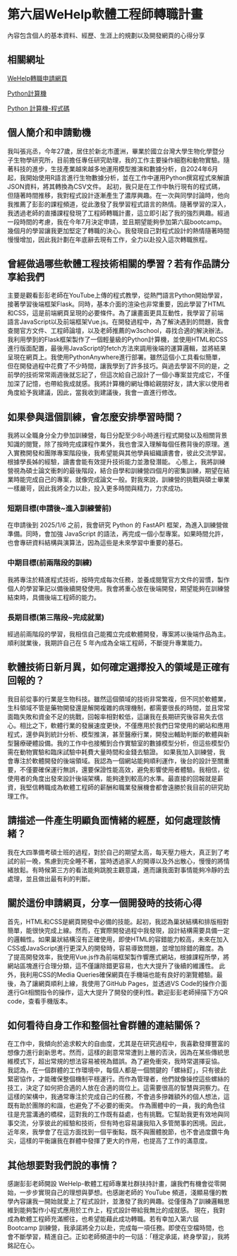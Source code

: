 # 第六屆WeHelp軟體工程師轉職計畫

內容包含個人的基本資料、經歷、生涯上的規劃以及開發網頁的心得分享

## 相關網址

[WeHelp轉職申請網頁](https://translation-regulator.github.io/6th_bootcamp/)  

[Python計算機](https://conan.pythonanywhere.com/)  

[Python 計算機-程式碼](https://github.com/Translation-regulator/Calculator)

## 個人簡介和申請動機

我叫張兆丞，今年27歲，居住於新北市蘆洲，畢業於國立台灣大學生物化學暨分子生物學研究所，目前擔任專任研究助理，我的工作主要操作細胞和動物實驗。隨著科技的進步，生技產業越來越多地運用模型推演和數據分析，自2024年6月起，我開始使用R語言進行生物數據分析，並在工作中運用Python撰寫程式來解讀JSON資料，將其轉換為CSV文件。
起初，我只是在工作中執行現有的程式碼，但隨著時間推移，我對程式設計逐漸產生了濃厚興趣。在一次與同學討論時，他向我推薦了彭彭的課程頻道，從此激發了我學習程式語言的熱情。隨著學習的深入，我透過老師的直播課程發現了工程師轉職計畫，這立即引起了我的強烈興趣。經過一段時間的考慮，我在今年7月決定申請，並且期望能夠參加第六屆bootcamp。
幾個月的學習讓我更加堅定了轉職的決心。我發現自己對程式設計的熱情隨著時間慢慢增加，因此我計劃在年底辭去現有工作，全力以赴投入這次轉職旅程。

## 曾經做過哪些軟體工程技術相關的學習？若有作品請分享給我們

主要是觀看彭彭老師在YouTube上傳的程式教學，從熱門語言Python開始學習，接著學習後端框架Flask。同時，基本介面的渲染也非常重要，因此學習了HTML和CSS，這是前端網頁呈現的必要條件。為了讓畫面更具互動性，我學習了前端語言JavaScript以及前端框架Vue.js。在開發過程中，為了解決遇到的問題，我會查閱官方文件、工程師論壇，以及老師推薦的w3school，尋找合適的解決辦法。
我利用學到的Flask框架製作了一個輕量級的Python計算機，並使用HTML和CSS進行版面配置，最後用JavaScript的fetch方法來調用後端的運算邏輯，並將結果呈現在網頁上。我使用PythonAnywhere進行部署。雖然這個小工具看似簡單，但在開發過程中花費了不少時間，讓我學到了許多技巧。與過去學習不同的是，之前學的技術常常兩週後就忘記了，但這次給自己設計了一個小專案並完成它，不僅加深了記憶，也帶給我成就感。我將計算機的網址傳給親朋好友，請大家以使用者角度給予我建議，因此，當我收到建議後，我會一直進行修改。

## 如果參與這個訓練，會怎麼安排學習時間？

我將以全職身分全力參加訓練營，每日分配至少8小時進行程式開發以及相關背景知識的閱覽，除了按時完成課程作業外，我也會深入理解每個任務背後的原理。進入實務開發和團隊專案階段後，我希望能與其他學員組織讀書會，彼此交流學習。根據學長姊的經驗，讀書會能有效提升技術能力並激發潛能。
心態上，我將訓練營視為碩士論文衝刺的最後階段，結合自學和訓練營四個月的密集訓練，期望在結業時能完成自己的專案，就像完成論文一般。對我來說，訓練營的挑戰與碩士畢業一樣嚴苛，因此我將全力以赴，投入更多時間與精力，力求成功。

### 短期目標(申請後~進入訓練營前)
在申請後到 2025/1/6 之前，我會研究 Python 的 FastAPI 框架，為進入訓練營做準備。同時，會加強 JavaScript 的語法，再完成一個小型專案。如果時間允許，也會專研資料結構與演算法，因為這些是未來學習中重要的基石。
### 中期目標(前兩階段的訓練)
我將專注於精進程式技術，按時完成每次任務，並養成閱覽官方文件的習慣，製作個人的學習筆記以備後續開發使用。我會將重心放在後端開發，期望能夠在訓練營結束時，具備後端工程師的能力。
### 長期目標(第三階段~完成就業)
經過前兩階段的學習，我相信自己能獨立完成軟體開發，專案將以後端作品為主。順利就業後，我期許自己在 5 年內成為全端工程師，不斷提升專業能力。

## 軟體技術日新月異，如何確定選擇投入的領域是正確有回報的？

我目前從事的行業是生物科技。雖然這個領域的技術非常繁複，但不同於軟體業，生科領域不管是藥物開發還是解開複雜的病理機制，都需要很長的時間，並且常常面臨失敗和資金不足的挑戰，回報率相對較低，這讓我在長期研究後容易失去信心。相比之下，軟體行業的發展速度更快，不僅應用於我們日常使用的網站和應用程式，還參與到統計分析、模型推演，甚至醫療行業，開發出輔助判斷的軟體與新型醫療硬體設備。我的工作中也接觸到合作實驗室的數據模型分析，但這些模型仍需在動物實驗和臨床試驗中耗費大量時間和金錢去驗證。
如果我加入訓練營，我會專注於軟體開發的後端領域。我認為一個網站能夠順利運作，後台的設計至關重要，不僅要確保運行無誤，還要保證性能高效，避免影響使用者體驗。我相信，從使用者的角度出發來設計後端架構，能夠達到較高的水準。最直接的回報就是薪資，我堅信轉職成為軟體工程師的薪酬和職業發展機會都會遠勝於我目前的研究助理工作。

## 請描述一件產生明顯負面情緒的經歷，如何處理該情緒？

我在大四準備考碩士班的過程，對於自己的期望太高，每天壓力極大，真正到了考試的前一晚，焦慮到完全睡不著，當時透過家人的開導以及外出散心，慢慢的將情緒放鬆。有時候第三方的看法能夠跳脫主觀意識，進而讓我面對事情能夠冷靜的去處理，並且做出最有利的判斷。

## 關於這份申請網頁，分享一個開發時的技術心得

首先，HTML和CSS是網頁開發中必備的技能。起初，我認為巢狀結構和排版相對簡單，能很快完成上線。然而，在實際開發過程中我發現，設計結構需要具備一定的邏輯性。如果巢狀結構沒有正確使用，即使HTML的容錯能力較高，未來在加入CSS或JavaScript進行更深入的開發時，容易導致問題，並增加除錯的難度。為了提高開發效率，我使用Vue.js作為前端框架製作響應式網站，根據課程所學，將網站區塊進行合理分類，這不僅讓除錯更容易，也大大提升了後續的維護性。
此外，我利用CSS的Media Queries確保網頁在手機端也能有良好的瀏覽體驗。最後，為了讓網頁順利上線，我使用了GitHub Pages，並透過VS Code的操作介面進行Git相關指令的操作，這大大提升了開發的便利性。歡迎彭彭老師掃描下方QR code，查看手機版本。

## 如何看待自身工作和整個社會群體的連結關係？

在工作中，我傾向於追求較大的自由度，尤其是在研究過程中，我喜歡發揮豐富的想像力進行創新思考。然而，這樣的創意常常遭到上層的否決，因為在某些傳統思維模式下，超出常規的想法容易被視為錯誤。為了避免衝突，我時常選擇妥協。
我認為，在一個群體的工作環境中，每個人都是一個關鍵的「螺絲釘」，只有彼此緊密協作，才能確保整個機制平穩運行。而作為管理者，他們就像操控這些螺絲的技工，決定了如何把合適的人放在合適的崗位上。這需要很高的智慧與洞察力。在這樣的架構中，我通常專注於完成自己的任務，不會過多摻雜額外的個人想法，這既有助於團隊的和諧，也避免了不必要的衝突。
作為團體中的一員，我的角色往往是充當溝通的橋樑，這對我的工作既有益處，也有挑戰。它幫助我更有效地與同事交流，分享彼此的經驗和技術，但有時也容易讓我陷入多管閒事的困境。因此，近年來，我學會了在這方面找到一個平衡點，既不與團體脫節，也不會過度鑽牛角尖，這樣的平衡讓我在群體中發揮了更大的作用，也提高了工作的滿意度。

## 其他想要對我們說的事情？

感謝彭彭老師開設 WeHelp-軟體工程師專業社群扶持計畫，讓我們有機會從零開始，一步步實現自己的理想與夢想。也感謝老師的 YouTube 頻道，淺顯易懂的教學內容讓我一開始就愛上了程式設計，並激發了我的興趣。從僅僅為了訓練邏輯思維到能夠製作小程式應用於工作上，程式設計帶給我無比的成就感。
現在，我對成為軟體工程師充滿嚮往，也希望能藉此成功轉職。若有幸加入第六屆 Bootcamp 訓練營，我承諾將全力以赴，完成每一項任務。即使在空檔時間，也會不斷學習，精進自己。正如老師頻道中的一句話：「穩定承諾，終身學習」，我將銘記在心。

